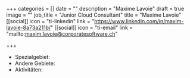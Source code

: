 +++
categories = []
date = ""
description = "Maxime Lavoie"
draft = true
image = ""
job_title = "Junior Cloud Consultant"
title = "Maxime Lavoie"
[[social]]
icon = "ti-linkedin"
link = "https://www.linkedin.com/in/maxim-lavoie-8a73a211b/"
[[social]]
icon = "ti-email"
link = "mailto:maxim.lavoie@corporatesoftware.ch"

+++

* Spezialgebiet: 
* Andere Gebiete: 
* Aktivitäten: 